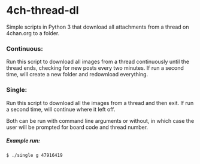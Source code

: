 # 4ch-thread-dl

Simple scripts in Python 3 that download all attachments from a thread on 4chan.org to a folder.

### Continuous:
Run this script to download all images from a thread continuously until the thread ends, checking for new posts every two minutes. If run a second time, will create a new folder and redownload everything.

### Single:
Run this script to download all the images from a thread and then exit. If run a second time, will continue where it left off.

Both can be run with command line arguments or without, in which case the user will be prompted for board code and thread number.

##### Example run:
<code>$ ./single g 47916419</code>
